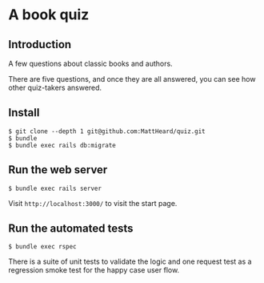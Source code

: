 # A book quiz

## Introduction

A few questions about classic books and authors.

There are five questions, and once they are all answered, you can see how other quiz-takers answered.

## Install

```
$ git clone --depth 1 git@github.com:MattHeard/quiz.git
$ bundle
$ bundle exec rails db:migrate
```

## Run the web server

```
$ bundle exec rails server
```

Visit `http://localhost:3000/` to visit the start page.

## Run the automated tests

```
$ bundle exec rspec
```

There is a suite of unit tests to validate the logic and one request test as a
regression smoke test for the happy case user flow.
